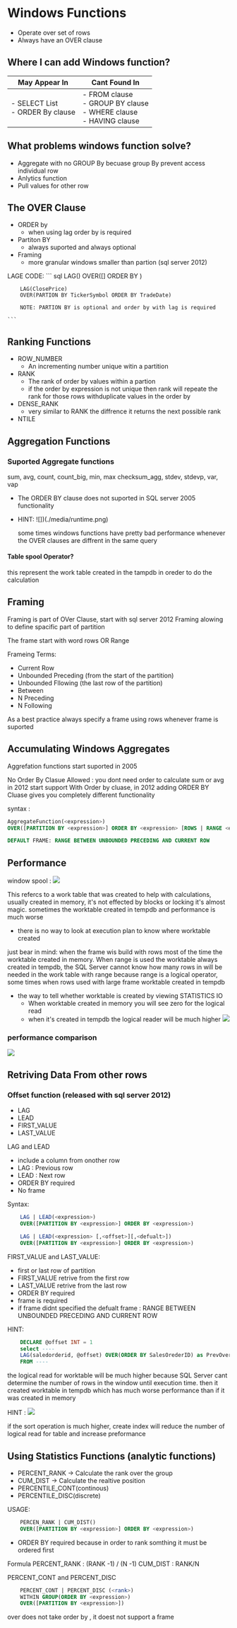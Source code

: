 # Windows Functions 
* Operate over set of rows 
* Always have an OVER clause

## Where I can add Windows function?
| May Appear In                      | Cant Found In                                                            |
|------------------------------------|--------------------------------------------------------------------------|
| - SELECT List<br>- ORDER By clause | - FROM clause<br>- GROUP BY clause <br>- WHERE clause<br>- HAVING clause |

## What problems windows function solve?
* Aggregate with no GROUP By becuase group By prevent access individual row
* Anlytics function
* Pull values for other row

## The OVER Clause
* ORDER by
    - when using lag order by is required
* Partiton BY
    - always suported and always optional
* Framing
    - more granular windows smaller than partion (sql server 2012)

LAGE CODE:
    ``` sql
        LAG(<column you need>)
        OVER([<PARTION BY Experssion>] ORDER BY <experssion>)

        LAG(ClosePrice)
        OVER(PARTION BY TickerSymbol ORDER BY TradeDate)

        NOTE: PARTION BY is optional and order by with lag is required 
        
    ```
## Ranking Functions
* ROW_NUMBER 
    - An incrementing number unique witin a partition
* RANK
    - The rank of order by values within a partion
    - if the order by expression is not unique then rank will repeate the rank for those rows withduplicate values in the order by
* DENSE_RANK
    - very similar to RANK the diffrence it returns the next possible rank
* NTILE 

## Aggregation Functions
### Suported Aggregate functions
sum, avg, count, count_big, min, max
checksum_agg, stdev, stdevp, var, vap

* The ORDER BY clause does not suported in SQL server 2005 functionality


* HINT:
    ![])(./media/runtime.png)
    
    some times windows functions have pretty bad performance whenever the OVER clauses are diffrent in the same query

#### Table spool Operator?
this represent the work table created in the tampdb in oreder to do the calculation


## Framing
Framing is part of OVer Clause, start with sql server 2012 
Framing alowing to define spacific part of partition

The frame start with word rows OR Range

Frameing Terms: 
* Current Row  
* Unbounded Preceding (from the start of the partition)
* Unbounded Fllowing (the last row of the partition)
* Between 
* N Preceding
* N Following

As a best practice always specify a frame using rows whenever frame is suported

## Accumulating Windows Aggregates 
Aggrefation functions start suported in 2005

No Order By Clasue Allowed : you dont need order to calculate sum or avg
in 2012 start support With Order by cluase, in 2012 adding ORDER BY Cluase gives you completely different functionality 

syntax :
``` sql
AggregateFunction(<expression>)
OVER([PARTITION BY <expression>] ORDER BY <expression> [ROWS | RANGE <expression>])

DEFAULT FRAME: RANGE BETWEEN UNBOUNDED PRECEDING AND CURRENT ROW
```


## Performance
window spool :
![](./media/spool.png)

This refercs to a work table that was created to help with calculations, usually created in memory, it's not effected by blocks or locking it's almost magic.
sometimes the worktable created in tempdb and performance is much worse
- there is no way to look at execution plan to know where worktable created

just bear in mind:
when the frame wis build with rows most of the time the worktable created in memory.
When range is used the worktable always created in tempdb, the SQL Server cannot know how many rows in will be needed in the work table with range because range is a logical operator, some times when rows used with large frame worktable created in tempdb

- the way to tell whether worktable is created by viewing STATISTICS IO
    - When worktable created in memory you will see zero for the logical read 
    - when it's created in tempdb the logical reader will be much higher
![](./media/secret_perf.png)

### performance comparison

![](./media/pref_comparison.png)

## Retriving Data From other rows
### Offset function (released with sql server 2012)
* LAG
* LEAD
* FIRST_VALUE
* LAST_VALUE

LAG and LEAD
- include a column from onother row
- LAG : Previous row
- LEAD : Next row
- ORDER BY required
- No frame

Syntax:
``` sql
    LAG | LEAD(<expression>)
    OVER([PARTITION BY <expression>] ORDER BY <expression>)

    LAG | LEAD(<expression> [,<offset>][,<defualt>])
    OVER([PARTITION BY <expression>] ORDER BY <expression>)
```

FIRST_VALUE and LAST_VALUE:
- first or last row of partition
- FIRST_VALUE retrive from the first row
- LAST_VALUE retrive from the last row
- ORDER BY required
- frame is required
- if frame didnt specified the defualt frame : RANGE BETWEEN UNBOUNDED PRECEDING AND CURRENT ROW


HINT:
``` sql
    DECLARE @offset INT = 1
    select ----
    LAG(saledorderid, @offset) OVER(ORDER BY SalesOrederID) as PrevOver
    FROM ----

```
the logical read for worktable will be much higher because SQL Server cant determine the number of rows in the window until execution time. then it created worktable in tempdb which has much worse performance than if it was created in memory 

HINT :
![](./media/sort.png)

if the sort operation is much higher, create index will reduce the number of logical read for table and increase preformance


## Using Statistics Functions (analytic functions)
* PERCENT_RANK -> Calculate the rank over the group
* CUM_DIST -> Calculate the realtive position
* PERCENTILE_CONT(continous)
* PERCENTILE_DISC(discrete)

USAGE: 
``` SQL
    PERCEN_RANK | CUM_DIST() 
    OVER([PARTITION BY <expression>] ORDER BY <expression>)
```
- ORDER BY required because in order to rank somthing it must be ordered first

Formula
PERCENT_RANK : (RANK -1) / (N -1)
CUM_DIST : RANK/N


PERCENT_CONT and PERCENT_DISC
``` SQL
    PERCENT_CONT | PERCENT_DISC (<rank>)
    WITHIN GROUP(ORDER BY <expression>)
    OVER([PARTITION BY <expression>])
```
over does not take order by , it doest not support a frame

